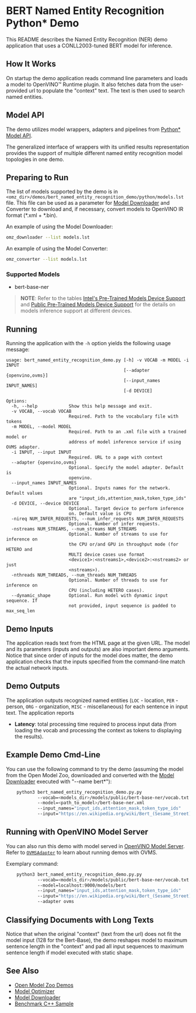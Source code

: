 # BERT Named Entity Recognition Python\* Demo

This README describes the Named Entity Recognition (NER) demo application that uses a CONLL2003-tuned BERT model for inference.

## How It Works

On startup the demo application reads command line parameters and loads a model to OpenVINO™ Runtime plugin.
It also fetches data from the user-provided url to populate the "context" text.
The text is then used to search named entities.

## Model API

The demo utilizes model wrappers, adapters and pipelines from [Python* Model API](../../common/python/openvino/model_zoo/model_api/README.md).

The generalized interface of wrappers with its unified results representation provides the support of multiple different named entity recognition model topologies in one demo.

## Preparing to Run

The list of models supported by the demo is in `<omz_dir>/demos/bert_named_entity_recognition_demo/python/models.lst` file.
This file can be used as a parameter for [Model Downloader](../../../tools/model_tools/README.md) and Converter to download and, if necessary, convert models to OpenVINO IR format (\*.xml + \*.bin).

An example of using the Model Downloader:

```sh
omz_downloader --list models.lst
```

An example of using the Model Converter:

```sh
omz_converter --list models.lst
```

### Supported Models

* bert-base-ner

> **NOTE**: Refer to the tables [Intel's Pre-Trained Models Device Support](../../../models/intel/device_support.md) and [Public Pre-Trained Models Device Support](../../../models/public/device_support.md) for the details on models inference support at different devices.

## Running

Running the application with the `-h` option yields the following usage message:

```
usage: bert_named_entity_recognition_demo.py [-h] -v VOCAB -m MODEL -i INPUT
                                             [--adapter {openvino,ovms}]
                                             [--input_names INPUT_NAMES]
                                             [-d DEVICE]

Options:
  -h, --help            Show this help message and exit.
  -v VOCAB, --vocab VOCAB
                        Required. Path to the vocabulary file with tokens
  -m MODEL, --model MODEL
                        Required. Path to an .xml file with a trained model or
                        address of model inference service if using OVMS adapter.
  -i INPUT, --input INPUT
                        Required. URL to a page with context
  --adapter {openvino,ovms}
                        Optional. Specify the model adapter. Default is
                        openvino.
  --input_names INPUT_NAMES
                        Optional. Inputs names for the network. Default values
                        are "input_ids,attention_mask,token_type_ids"
  -d DEVICE, --device DEVICE
                        Optional. Target device to perform inference
                        on. Default value is CPU
  -nireq NUM_INFER_REQUESTS, --num_infer_requests NUM_INFER_REQUESTS
                        Optional. Number of infer requests.
  -nstreams NUM_STREAMS, --num_streams NUM_STREAMS
                        Optional. Number of streams to use for inference on
                        the CPU or/and GPU in throughput mode (for HETERO and
                        MULTI device cases use format
                        <device1>:<nstreams1>,<device2>:<nstreams2> or just
                        <nstreams>).
  -nthreads NUM_THREADS, --num_threads NUM_THREADS
                        Optional. Number of threads to use for inference on
                        CPU (including HETERO cases).
  --dynamic_shape       Optional. Run model with dynamic input sequence. If
                        not provided, input sequence is padded to max_seq_len
```

## Demo Inputs

The application reads text from the HTML page at the given URL.
The model and its parameters (inputs and outputs) are also important demo arguments.
Notice that since order of inputs for the model does matter, the demo application checks that the inputs specified
from the command-line match the actual network inputs.

## Demo Outputs

The application outputs recognized named entities (`LOC` - location, `PER` - person, `ORG` - organization, `MISC` - miscellaneous) for each sentence in input text.
The application reports

* **Latency**: total processing time required to process input data (from loading the vocab and processing the context as tokens to displaying the results).

## Example Demo Cmd-Line

You can use the following command to try the demo (assuming the model from the Open Model Zoo, downloaded and converted with the
[Model Downloader](../../../tools/model_tools/README.md) executed with "--name bert*"):

```sh
    python3 bert_named_entity_recognition_demo.py.py
            --vocab=<models_dir>/models/public/bert-base-ner/vocab.txt
            --model=<path_to_model>/bert-base-ner.xml
            --input_names="input_ids,attention_mask,token_type_ids"
            --input="https://en.wikipedia.org/wiki/Bert_(Sesame_Street)"
```

## Running with OpenVINO Model Server

You can also run this demo with model served in [OpenVINO Model Server](https://github.com/openvinotoolkit/model_server). Refer to [`OVMSAdapter`](../../common/python/openvino/model_zoo/model_api/adapters/ovms_adapter.md) to learn about running demos with OVMS.

Exemplary command:

```sh
    python3 bert_named_entity_recognition_demo.py.py
            --vocab=<models_dir>/models/public/bert-base-ner/vocab.txt
            --model=localhost:9000/models/bert
            --input_names="input_ids,attention_mask,token_type_ids"
            --input="https://en.wikipedia.org/wiki/Bert_(Sesame_Street)"
            --adapter ovms
```


## Classifying Documents with Long Texts

Notice that when the original "context" (text from the url) does not fit the model input
(128 for the Bert-Base), the demo reshapes model to maximum sentence length in the "context" and pad all input sequences to maximum sentence length if model executed with static shape.

## See Also

* [Open Model Zoo Demos](../../README.md)
* [Model Optimizer](https://docs.openvino.ai/2023.0/openvino_docs_MO_DG_Deep_Learning_Model_Optimizer_DevGuide.html)
* [Model Downloader](../../../tools/model_tools/README.md)
* [Benchmark C++ Sample](https://docs.openvino.ai/2023.0/_inference_engine_samples_benchmark_app_README.html)
